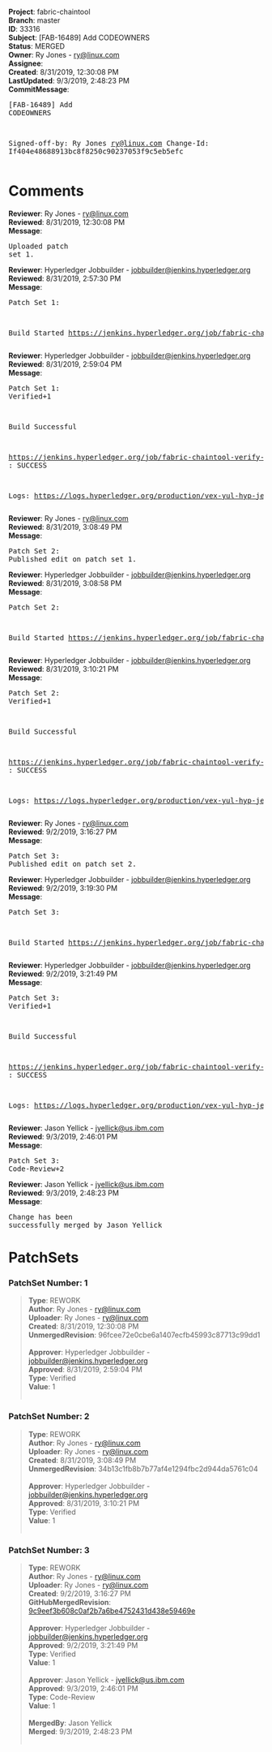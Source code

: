<strong>Project</strong>: fabric-chaintool<br><strong>Branch</strong>: master<br><strong>ID</strong>: 33316<br><strong>Subject</strong>: [FAB-16489] Add CODEOWNERS<br><strong>Status</strong>: MERGED<br><strong>Owner</strong>: Ry Jones - ry@linux.com<br><strong>Assignee</strong>:<br><strong>Created</strong>: 8/31/2019, 12:30:08 PM<br><strong>LastUpdated</strong>: 9/3/2019, 2:48:23 PM<br><strong>CommitMessage</strong>:<br><pre>[FAB-16489] Add CODEOWNERS

Signed-off-by: Ry Jones <ry@linux.com>
Change-Id: If404e48688913bc8f8250c90237053f9c5eb5efc
</pre><h1>Comments</h1><strong>Reviewer</strong>: Ry Jones - ry@linux.com<br><strong>Reviewed</strong>: 8/31/2019, 12:30:08 PM<br><strong>Message</strong>: <pre>Uploaded patch set 1.</pre><strong>Reviewer</strong>: Hyperledger Jobbuilder - jobbuilder@jenkins.hyperledger.org<br><strong>Reviewed</strong>: 8/31/2019, 2:57:30 PM<br><strong>Message</strong>: <pre>Patch Set 1:

Build Started https://jenkins.hyperledger.org/job/fabric-chaintool-verify-x86_64/144/</pre><strong>Reviewer</strong>: Hyperledger Jobbuilder - jobbuilder@jenkins.hyperledger.org<br><strong>Reviewed</strong>: 8/31/2019, 2:59:04 PM<br><strong>Message</strong>: <pre>Patch Set 1: Verified+1

Build Successful 

https://jenkins.hyperledger.org/job/fabric-chaintool-verify-x86_64/144/ : SUCCESS

Logs: https://logs.hyperledger.org/production/vex-yul-hyp-jenkins-3/fabric-chaintool-verify-x86_64/144</pre><strong>Reviewer</strong>: Ry Jones - ry@linux.com<br><strong>Reviewed</strong>: 8/31/2019, 3:08:49 PM<br><strong>Message</strong>: <pre>Patch Set 2: Published edit on patch set 1.</pre><strong>Reviewer</strong>: Hyperledger Jobbuilder - jobbuilder@jenkins.hyperledger.org<br><strong>Reviewed</strong>: 8/31/2019, 3:08:58 PM<br><strong>Message</strong>: <pre>Patch Set 2:

Build Started https://jenkins.hyperledger.org/job/fabric-chaintool-verify-x86_64/145/</pre><strong>Reviewer</strong>: Hyperledger Jobbuilder - jobbuilder@jenkins.hyperledger.org<br><strong>Reviewed</strong>: 8/31/2019, 3:10:21 PM<br><strong>Message</strong>: <pre>Patch Set 2: Verified+1

Build Successful 

https://jenkins.hyperledger.org/job/fabric-chaintool-verify-x86_64/145/ : SUCCESS

Logs: https://logs.hyperledger.org/production/vex-yul-hyp-jenkins-3/fabric-chaintool-verify-x86_64/145</pre><strong>Reviewer</strong>: Ry Jones - ry@linux.com<br><strong>Reviewed</strong>: 9/2/2019, 3:16:27 PM<br><strong>Message</strong>: <pre>Patch Set 3: Published edit on patch set 2.</pre><strong>Reviewer</strong>: Hyperledger Jobbuilder - jobbuilder@jenkins.hyperledger.org<br><strong>Reviewed</strong>: 9/2/2019, 3:19:30 PM<br><strong>Message</strong>: <pre>Patch Set 3:

Build Started https://jenkins.hyperledger.org/job/fabric-chaintool-verify-x86_64/146/</pre><strong>Reviewer</strong>: Hyperledger Jobbuilder - jobbuilder@jenkins.hyperledger.org<br><strong>Reviewed</strong>: 9/2/2019, 3:21:49 PM<br><strong>Message</strong>: <pre>Patch Set 3: Verified+1

Build Successful 

https://jenkins.hyperledger.org/job/fabric-chaintool-verify-x86_64/146/ : SUCCESS

Logs: https://logs.hyperledger.org/production/vex-yul-hyp-jenkins-3/fabric-chaintool-verify-x86_64/146</pre><strong>Reviewer</strong>: Jason Yellick - jyellick@us.ibm.com<br><strong>Reviewed</strong>: 9/3/2019, 2:46:01 PM<br><strong>Message</strong>: <pre>Patch Set 3: Code-Review+2</pre><strong>Reviewer</strong>: Jason Yellick - jyellick@us.ibm.com<br><strong>Reviewed</strong>: 9/3/2019, 2:48:23 PM<br><strong>Message</strong>: <pre>Change has been successfully merged by Jason Yellick</pre><h1>PatchSets</h1><h3>PatchSet Number: 1</h3><blockquote><strong>Type</strong>: REWORK<br><strong>Author</strong>: Ry Jones - ry@linux.com<br><strong>Uploader</strong>: Ry Jones - ry@linux.com<br><strong>Created</strong>: 8/31/2019, 12:30:08 PM<br><strong>UnmergedRevision</strong>: 96fcee72e0cbe6a1407ecfb45993c87713c99dd1<br><br><strong>Approver</strong>: Hyperledger Jobbuilder - jobbuilder@jenkins.hyperledger.org<br><strong>Approved</strong>: 8/31/2019, 2:59:04 PM<br><strong>Type</strong>: Verified<br><strong>Value</strong>: 1<br><br></blockquote><h3>PatchSet Number: 2</h3><blockquote><strong>Type</strong>: REWORK<br><strong>Author</strong>: Ry Jones - ry@linux.com<br><strong>Uploader</strong>: Ry Jones - ry@linux.com<br><strong>Created</strong>: 8/31/2019, 3:08:49 PM<br><strong>UnmergedRevision</strong>: 34b13c1fb8b7b77af4e1294fbc2d944da5761c04<br><br><strong>Approver</strong>: Hyperledger Jobbuilder - jobbuilder@jenkins.hyperledger.org<br><strong>Approved</strong>: 8/31/2019, 3:10:21 PM<br><strong>Type</strong>: Verified<br><strong>Value</strong>: 1<br><br></blockquote><h3>PatchSet Number: 3</h3><blockquote><strong>Type</strong>: REWORK<br><strong>Author</strong>: Ry Jones - ry@linux.com<br><strong>Uploader</strong>: Ry Jones - ry@linux.com<br><strong>Created</strong>: 9/2/2019, 3:16:27 PM<br><strong>GitHubMergedRevision</strong>: [9c9eef3b608c0af2b7a6be4752431d438e59469e](https://github.com/hyperledger/fabric-chaintool/commit/9c9eef3b608c0af2b7a6be4752431d438e59469e)<br><br><strong>Approver</strong>: Hyperledger Jobbuilder - jobbuilder@jenkins.hyperledger.org<br><strong>Approved</strong>: 9/2/2019, 3:21:49 PM<br><strong>Type</strong>: Verified<br><strong>Value</strong>: 1<br><br><strong>Approver</strong>: Jason Yellick - jyellick@us.ibm.com<br><strong>Approved</strong>: 9/3/2019, 2:46:01 PM<br><strong>Type</strong>: Code-Review<br><strong>Value</strong>: 1<br><br><strong>MergedBy</strong>: Jason Yellick<br><strong>Merged</strong>: 9/3/2019, 2:48:23 PM<br><br></blockquote>